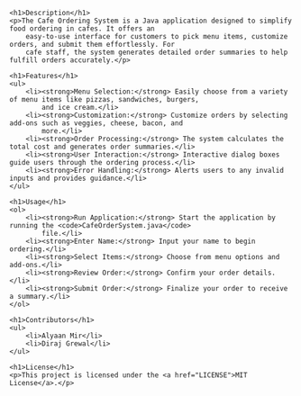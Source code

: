 <!DOCTYPE html>
<html lang="en">

<head>
    <meta charset="UTF-8">
    <meta name="viewport" content="width=device-width, initial-scale=1.0">
    <title>Cafe Ordering System</title>
</head>

<body>

    <h1>Description</h1>
    <p>The Cafe Ordering System is a Java application designed to simplify food ordering in cafes. It offers an
        easy-to-use interface for customers to pick menu items, customize orders, and submit them effortlessly. For
        cafe staff, the system generates detailed order summaries to help fulfill orders accurately.</p>

    <h1>Features</h1>
    <ul>
        <li><strong>Menu Selection:</strong> Easily choose from a variety of menu items like pizzas, sandwiches, burgers,
            and ice cream.</li>
        <li><strong>Customization:</strong> Customize orders by selecting add-ons such as veggies, cheese, bacon, and
            more.</li>
        <li><strong>Order Processing:</strong> The system calculates the total cost and generates order summaries.</li>
        <li><strong>User Interaction:</strong> Interactive dialog boxes guide users through the ordering process.</li>
        <li><strong>Error Handling:</strong> Alerts users to any invalid inputs and provides guidance.</li>
    </ul>

    <h1>Usage</h1>
    <ol>
        <li><strong>Run Application:</strong> Start the application by running the <code>CafeOrderSystem.java</code>
            file.</li>
        <li><strong>Enter Name:</strong> Input your name to begin ordering.</li>
        <li><strong>Select Items:</strong> Choose from menu options and add-ons.</li>
        <li><strong>Review Order:</strong> Confirm your order details.</li>
        <li><strong>Submit Order:</strong> Finalize your order to receive a summary.</li>
    </ol>

    <h1>Contributors</h1>
    <ul>
        <li>Alyaan Mir</li>
        <li>Diraj Grewal</li>
    </ul>

    <h1>License</h1>
    <p>This project is licensed under the <a href="LICENSE">MIT License</a>.</p>

</body>

</html>

